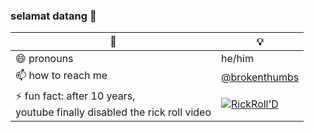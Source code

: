 ### selamat datang 👋

🤔 | 💡
------------ | -------------
😄 pronouns | he/him
📫 how to reach me | [@brokenthumbs](https://twitter.com/brokenthumbs)
⚡ fun fact: after 10 years, <br />youtube finally disabled the rick roll video | [![RickRoll'D](https://i.imgur.com/jJrS4tp.png)](https://www.youtube.com/watch?v=oHg5SJYRHA0 "RickRoll'D")

<!--
**brokenthumbs/brokenthumbs** is a ✨ _special_ ✨ repository because its `README.md` (this file) appears on your GitHub profile.

Here are some ideas to get you started:

- 🔭 I’m currently working on ...
- 🌱 I’m currently learning ...
- 👯 I’m looking to collaborate on ...
- 🤔 I’m looking for help with ...
- 💬 Ask me about ...
- 📫 How to reach me: ...
- 😄 Pronouns: ...
- ⚡ Fun fact: ...
-->
